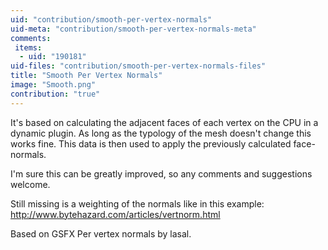 ```yaml
---
uid: "contribution/smooth-per-vertex-normals"
uid-meta: "contribution/smooth-per-vertex-normals-meta"
comments: 
 items: 
  - uid: "190181"
uid-files: "contribution/smooth-per-vertex-normals-files"
title: "Smooth Per Vertex Normals"
image: "Smooth.png"
contribution: "true"
---
```


It's based on calculating the adjacent faces of each vertex on the CPU in a dynamic plugin. As long as the typology of the mesh doesn't change this works fine.
This data is then used to apply the previously calculated face-normals.

I'm sure this can be greatly improved, so any comments and suggestions welcome.

Still missing is a weighting of the normals like in this example:
http://www.bytehazard.com/articles/vertnorm.html

Based on GSFX Per vertex normals by lasal.